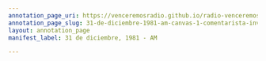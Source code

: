 ```yaml
---
annotation_page_uri: https://venceremosradio.github.io/radio-venceremos-en-espanol/annotations/31-de-diciembre-1981-am-canvas-1-comentarista-invitado.json
annotation_page_slug: 31-de-diciembre-1981-am-canvas-1-comentarista-invitado
layout: annotation_page
manifest_label: 31 de diciembre, 1981 - AM

---
```

